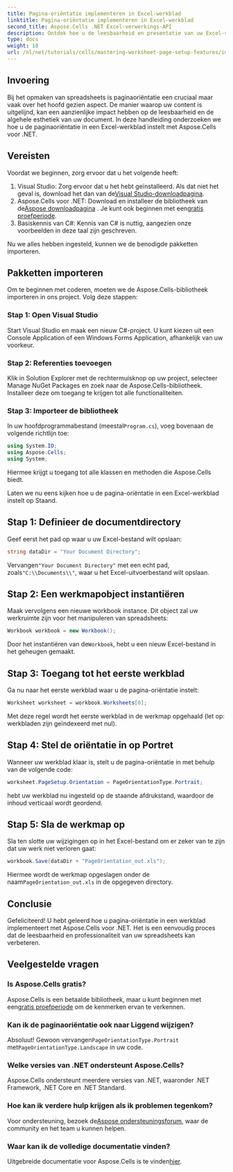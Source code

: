 ```yaml
---
title: Pagina-oriëntatie implementeren in Excel-werkblad
linktitle: Pagina-oriëntatie implementeren in Excel-werkblad
second_title: Aspose.Cells .NET Excel-verwerkings-API
description: Ontdek hoe u de leesbaarheid en presentatie van uw Excel-spreadsheets kunt verbeteren door de pagina-oriëntatie te wijzigen met Aspose.Cells voor .NET. Deze stapsgewijze handleiding leidt u door het proces en biedt duidelijke voorbeelden.
type: docs
weight: 18
url: /nl/net/tutorials/cells/mastering-worksheet-page-setup-features/implement-page-orientation-in-excel-worksheet/
---
```

## Invoering

Bij het opmaken van spreadsheets is paginaoriëntatie een cruciaal maar vaak over het hoofd gezien aspect. De manier waarop uw content is uitgelijnd, kan een aanzienlijke impact hebben op de leesbaarheid en de algehele esthetiek van uw document. In deze handleiding onderzoeken we hoe u de paginaoriëntatie in een Excel-werkblad instelt met Aspose.Cells voor .NET.

## Vereisten

Voordat we beginnen, zorg ervoor dat u het volgende heeft:

1. Visual Studio: Zorg ervoor dat u het hebt geïnstalleerd. Als dat niet het geval is, download het dan van de[Visual Studio-downloadpagina](https://visualstudio.microsoft.com/vs/).
2.  Aspose.Cells voor .NET: Download en installeer de bibliotheek van de[Aspose downloadpagina](https://releases.aspose.com/cells/net/) . Je kunt ook beginnen met een[gratis proefperiode](https://releases.aspose.com/).
3. Basiskennis van C#: Kennis van C# is nuttig, aangezien onze voorbeelden in deze taal zijn geschreven.

Nu we alles hebben ingesteld, kunnen we de benodigde pakketten importeren.

## Pakketten importeren

Om te beginnen met coderen, moeten we de Aspose.Cells-bibliotheek importeren in ons project. Volg deze stappen:

### Stap 1: Open Visual Studio

Start Visual Studio en maak een nieuw C#-project. U kunt kiezen uit een Console Application of een Windows Forms Application, afhankelijk van uw voorkeur.

### Stap 2: Referenties toevoegen

Klik in Solution Explorer met de rechtermuisknop op uw project, selecteer Manage NuGet Packages en zoek naar de Aspose.Cells-bibliotheek. Installeer deze om toegang te krijgen tot alle functionaliteiten.

### Stap 3: Importeer de bibliotheek

 In uw hoofdprogrammabestand (meestal`Program.cs`), voeg bovenaan de volgende richtlijn toe:

```csharp
using System.IO;
using Aspose.Cells;
using System;
```

Hiermee krijgt u toegang tot alle klassen en methoden die Aspose.Cells biedt.

Laten we nu eens kijken hoe u de pagina-oriëntatie in een Excel-werkblad instelt op Staand.

## Stap 1: Definieer de documentdirectory

Geef eerst het pad op waar u uw Excel-bestand wilt opslaan:

```csharp
string dataDir = "Your Document Directory";
```

 Vervangen`"Your Document Directory"` met een echt pad, zoals`"C:\\Documents\\"`, waar u het Excel-uitvoerbestand wilt opslaan.

## Stap 2: Een werkmapobject instantiëren

Maak vervolgens een nieuwe workbook instance. Dit object zal uw werkruimte zijn voor het manipuleren van spreadsheets:

```csharp
Workbook workbook = new Workbook();
```

 Door het instantiëren van de`Workbook`, hebt u een nieuw Excel-bestand in het geheugen gemaakt.

## Stap 3: Toegang tot het eerste werkblad

Ga nu naar het eerste werkblad waar u de pagina-oriëntatie instelt:

```csharp
Worksheet worksheet = workbook.Worksheets[0];
```

Met deze regel wordt het eerste werkblad in de werkmap opgehaald (let op: werkbladen zijn geïndexeerd met nul).

## Stap 4: Stel de oriëntatie in op Portret

Wanneer uw werkblad klaar is, stelt u de pagina-oriëntatie in met behulp van de volgende code:

```csharp
worksheet.PageSetup.Orientation = PageOrientationType.Portrait;
```

hebt uw werkblad nu ingesteld op de staande afdrukstand, waardoor de inhoud verticaal wordt geordend.

## Stap 5: Sla de werkmap op

Sla ten slotte uw wijzigingen op in het Excel-bestand om er zeker van te zijn dat uw werk niet verloren gaat:

```csharp
workbook.Save(dataDir + "PageOrientation_out.xls");
```

 Hiermee wordt de werkmap opgeslagen onder de naam`PageOrientation_out.xls` in de opgegeven directory.

## Conclusie

Gefeliciteerd! U hebt geleerd hoe u pagina-oriëntatie in een werkblad implementeert met Aspose.Cells voor .NET. Het is een eenvoudig proces dat de leesbaarheid en professionaliteit van uw spreadsheets kan verbeteren.

## Veelgestelde vragen

### Is Aspose.Cells gratis?

 Aspose.Cells is een betaalde bibliotheek, maar u kunt beginnen met een[gratis proefperiode](https://releases.aspose.com/) om de kenmerken ervan te verkennen.

### Kan ik de paginaoriëntatie ook naar Liggend wijzigen?

 Absoluut! Gewoon vervangen`PageOrientationType.Portrait` met`PageOrientationType.Landscape` in uw code.

### Welke versies van .NET ondersteunt Aspose.Cells?

Aspose.Cells ondersteunt meerdere versies van .NET, waaronder .NET Framework, .NET Core en .NET Standard.

### Hoe kan ik verdere hulp krijgen als ik problemen tegenkom?

 Voor ondersteuning, bezoek de[Aspose ondersteuningsforum](https://forum.aspose.com/c/cells/9), waar de community en het team u kunnen helpen.

### Waar kan ik de volledige documentatie vinden?

 Uitgebreide documentatie voor Aspose.Cells is te vinden[hier](https://reference.aspose.com/cells/net/).